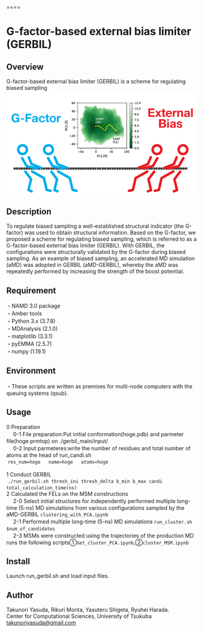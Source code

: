 ====
# G-factor-based external bias limiter (GERBIL)

## Overview
G-factor-based external bias limiter (GERBIL) is a scheme for regulating biased sampling  
![overview](./Image/abstract.png)

## Description
To regulate biased sampling a well-established structural indicator (the G-factor) was used to obtain structural information. Based on the G-factor, we proposed a scheme for regulating biased sampling, which is referred to as a G-factor-based external bias limiter (GERBIL). With GERBIL, the configurations were structurally validated by the G-factor during biased sampling. As an example of biased sampling, an accelerated MD simulation (aMD) was adopted in GERBIL (aMD-GERBIL), whereby the aMD was repeatedly performed by increasing the strength of the boost potential.

## Requirement
・NAMD 3.0 package  
・Amber tools  
・Python 3.x (3.7.8)  
・MDAnalysis (2.1.0)  
・matplotlib (3.3.1)  
・pyEMMA (2.5.7)  
・numpy (1.19.1)　 

## Environment 
・These scripts are written as premises for multi-node computers with the queuing systems (qsub).  

## Usage
0 Preparation  
&nbsp;　0-1 File preparation:Put initial conformation(hoge.pdb) and parmeter file(hoge.prmtop) on ./gerbil_main/input/  
&nbsp;　0-2 Input parmeteres:write the number of residues and total number of atoms at the head of run_candi.sh  
&nbsp;`res_num=hoge  
name=hoge  
atoms=hoge`  
&nbsp;  
1 Conduct GERBIL  
&nbsp;`./run_gerbil.sh thresh_ini thresh_delta b_min b_max candi total_calculation_time(ns) `  
2 Calculated the FELs on the MSM constructions  
&nbsp;　2-0 Select initial structures for independently performed multiple long-time (5-ns) MD simulations from various configurations sampled by the aMD-GERBIL `clustering_with_PCA.ipynb`  
&nbsp;　2-1 Performed multiple long-time (5-ns) MD simulations `run_cluster.sh $num_of_candidates`  
&nbsp;　2-3 MSMs were constructed using the trajectories of the production MD runs the following scripts①`Get_cluster_PCA.ipynb`,②`cluster_MSM.ipynb`  

## Install
Launch run_gerbil.sh and load input files. 

## Author 
Takunori Yasuda, Rikuri Morita, Yasuteru Shigeta, Ryuhei Harada.  
Center for Computational Sciences, University of Tsukuba  
takunoriyasuda@gmail.com

